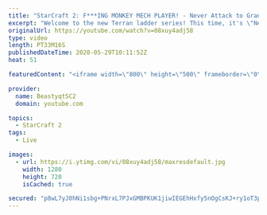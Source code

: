 ```yaml
---
title: "StarCraft 2: F***ING MONKEY MECH PLAYER! - Never Attack to Grandmaster"
excerpt: "Welcome to the new Terran ladder series! This time, it's \"Never Attack to Grandmaster!\" In this challenge, I play as Terran on the EU ladder, and in every game I'm not allowed to attack with any units except for using Ghosts. I'm allowed to make any army units for defending, as long as I don't attack"
originalUrl: https://youtube.com/watch?v=08xuy4adj58
type: video
length: PT33M16S
publishedDateTime: 2020-05-29T10:11:52Z
heat: 51

featuredContent: "<iframe width=\"800\" height=\"500\" frameborder=\"0\" src=\"https://www.youtube.com/embed/08xuy4adj58\" allow=\"accelerometer; autoplay; encrypted-media; gyroscope; picture-in-picture\" allowfullscreen></iframe>"

provider:
  name: BeastyqtSC2
  domain: youtube.com

topics:
  - StarCraft 2
tags:
  - Live

images:
  - url: https://i.ytimg.com/vi/08xuy4adj58/maxresdefault.jpg
    width: 1280
    height: 720
    isCached: true

secured: "p8wL7yJ0hNi1sbg+PNrxL7PJxGMBPKUK1jiwIEGEhHxfy5nOgCsKJ+ry1oT3pZQnV1yu3sup41r6GMN/gak3doWcdDHMjpwSHFbO0K5E1DoU0gHojPaG7aNkrR02EiYG21RcgseTciC/9eHJ6F8NlC3z2Mjdvzol5jobdlIXw5Bw/V0DFzflu52T94cnDrPUO3K5fO8o32PDLY3rEo6QUapg/DWv6Uw4N1X/fU5DTIUMvRoG8ghYA/NVNeuCzof1JM8RlvmVNvLtZPHaxrJIBbBQY0HD6A/S2/V6B0aMM2SkkGopVoty6elZQjC2AknwYwkMo7aVdu8JwRXFMfeUM9BDpBwF1WAisMvJP0qAPDQesldMnkMwjxmEhKFQgnmI6jZt/jjMA096MdDUJ4uJdxd8SnCdEchoJk/RyFnoFkQ=;cx6S4qN/St0b1fG81pRuYw=="
---
```


